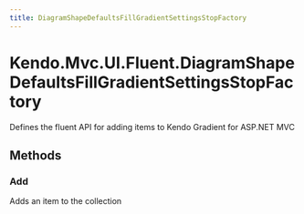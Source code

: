 ```yaml
---
title: DiagramShapeDefaultsFillGradientSettingsStopFactory
---
```


# Kendo.Mvc.UI.Fluent.DiagramShapeDefaultsFillGradientSettingsStopFactory
Defines the fluent API for adding items to Kendo Gradient for ASP.NET MVC




## Methods


### Add
Adds an item to the collection






